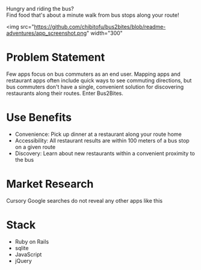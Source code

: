 Hungry and riding the bus?   
Find food that's about a minute walk from bus stops along your route!

<img src="https://github.com/chibitofu/bus2bites/blob/readme-adventures/app_screenshot.png" width="300"

# Problem Statement

Few apps focus on bus commuters as an end user. Mapping apps and restaurant apps often include quick ways to see commuting directions, but bus commuters don't have a single, convenient solution for discovering restaurants along their routes. Enter Bus2Bites. 

# Use Benefits

- Convenience: Pick up dinner at a restaurant along your route home
- Accessibility: All restaurant results are within 100 meters of a bus stop on a given route
- Discovery: Learn about new restaurants within a convenient proximity to the bus

# Market Research

Cursory Google searches do not reveal any other apps like this

# Stack

- Ruby on Rails
- sqlite
- JavaScript
- jQuery


